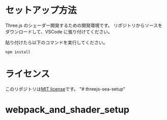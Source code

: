 # セットアップ方法

Three.js のシェーダー開発するための開発環境です。
リポジトリからソースをダウンロードして、VSCode に張り付けてください。

貼り付けたら以下のコマンドを実行してください。

```bash
npm install
```

# ライセンス

このリポジトリは[MIT license](https://en.wikipedia.org/wiki/MIT_License)です。
"# threejs-sea-setup" 
# webpack_and_shader_setup
